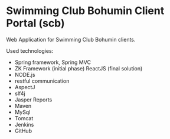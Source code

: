 # Swimming Club Bohumin Client Portal (scb)

Web Application for Swimming Club Bohumin clients.

Used technologies:
- Spring framework, Spring MVC
- ZK Framework (initial phase) ReactJS (final solution)
- NODE.js
- restful communication
- AspectJ
- slf4j
- Jasper Reports
- Maven
- MySql
- Tomcat
- Jenkins
- GitHub
